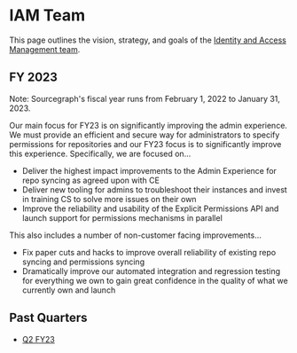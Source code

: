 # IAM Team

This page outlines the vision, strategy, and goals of the [Identity and Access Management team](../../../departments/engineering/teams/iam/index.md).

## FY 2023

Note: Sourcegraph's fiscal year runs from February 1, 2022 to January 31, 2023.

Our main focus for FY23 is on significantly improving the admin experience. We must provide an efficient and secure way for administrators to specify permissions for repositories and our FY23 focus is to significantly improve this experience. Specifically, we are focused on...

- Deliver the highest impact improvements to the Admin Experience for repo syncing as agreed upon with CE
- Deliver new tooling for admins to troubleshoot their instances and invest in training CS to solve more issues on their own
- Improve the reliability and usability of the Explicit Permissions API and launch support for permissions mechanisms in parallel

This also includes a number of non-customer facing improvements...

- Fix paper cuts and hacks to improve overall reliability of existing repo syncing and permissions syncing
- Dramatically improve our automated integration and regression testing for everything we own to gain great confidence in the quality of what we currently own and launch

## Past Quarters

- [Q2 FY23](./Q2FY23-OKR.md)
